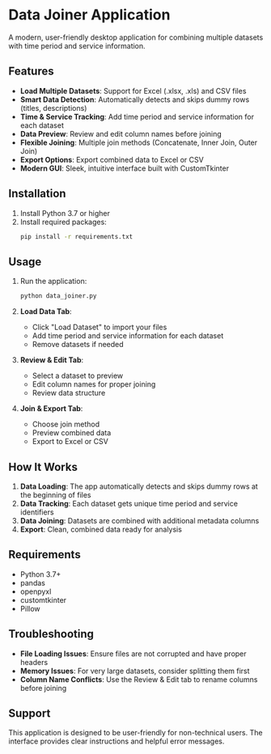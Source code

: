 # Data Joiner Application

A modern, user-friendly desktop application for combining multiple datasets with time period and service information.

## Features

- **Load Multiple Datasets**: Support for Excel (.xlsx, .xls) and CSV files
- **Smart Data Detection**: Automatically detects and skips dummy rows (titles, descriptions)
- **Time & Service Tracking**: Add time period and service information for each dataset
- **Data Preview**: Review and edit column names before joining
- **Flexible Joining**: Multiple join methods (Concatenate, Inner Join, Outer Join)
- **Export Options**: Export combined data to Excel or CSV
- **Modern GUI**: Sleek, intuitive interface built with CustomTkinter

## Installation

1. Install Python 3.7 or higher
2. Install required packages:
   ```bash
   pip install -r requirements.txt
   ```

## Usage

1. Run the application:
   ```bash
   python data_joiner.py
   ```

2. **Load Data Tab**:
   - Click "Load Dataset" to import your files
   - Add time period and service information for each dataset
   - Remove datasets if needed

3. **Review & Edit Tab**:
   - Select a dataset to preview
   - Edit column names for proper joining
   - Review data structure

4. **Join & Export Tab**:
   - Choose join method
   - Preview combined data
   - Export to Excel or CSV

## How It Works

1. **Data Loading**: The app automatically detects and skips dummy rows at the beginning of files
2. **Data Tracking**: Each dataset gets unique time period and service identifiers
3. **Data Joining**: Datasets are combined with additional metadata columns
4. **Export**: Clean, combined data ready for analysis

## Requirements

- Python 3.7+
- pandas
- openpyxl
- customtkinter
- Pillow

## Troubleshooting

- **File Loading Issues**: Ensure files are not corrupted and have proper headers
- **Memory Issues**: For very large datasets, consider splitting them first
- **Column Name Conflicts**: Use the Review & Edit tab to rename columns before joining

## Support

This application is designed to be user-friendly for non-technical users. The interface provides clear instructions and helpful error messages.

